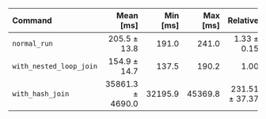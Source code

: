 | Command | Mean [ms] | Min [ms] | Max [ms] | Relative |
|:---|---:|---:|---:|---:|
| `normal_run` | 205.5 ± 13.8 | 191.0 | 241.0 | 1.33 ± 0.15 |
| `with_nested_loop_join` | 154.9 ± 14.7 | 137.5 | 190.2 | 1.00 |
| `with_hash_join` | 35861.3 ± 4690.0 | 32195.9 | 45369.8 | 231.51 ± 37.37 |
